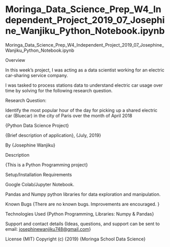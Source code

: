 # Moringa_Data_Science_Prep_W4_Independent_Project_2019_07_Josephine_Wanjiku_Python_Notebook.ipynb
Moringa_Data_Science_Prep_W4_Independent_Project_2019_07_Josephine_Wanjiku_Python_Notebook.ipynb

Overview

In this week’s project, I was acting as a data scientist working for an electric car-sharing service company.

I was tasked to process stations data to understand electric car usage over time by solving for the following research
question.

Research Question:

  Identify the most popular hour of the day for picking up a shared electric car (Bluecar) in the city of Paris over the month    of April 2018
  
{Python Data Science Project}

{Brief description of application}, {July, 2019}

By {Josephine Wanjiku}

Description

{This is a Python Programming project}

Setup/Installation Requirements

Google Colab/Jupyter Notebook.

Pandas and Numpy python libraries for data exploration and manipulation. 



Known Bugs
{There are no known bugs.
Improvements are encouraged. }

Technologies Used
{Python Programming, 
Libraries: Numpy & Pandas}

Support and contact details
{Ideas, questions, and support can be sent to email: josephinewanjiku748@gmail.com}

License
{MIT} Copyright (c) {2019} {Moringa School Data Science}
